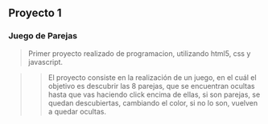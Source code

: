 ## Proyecto 1 ##

### Juego de Parejas ###

> Primer proyecto realizado de programacion, utilizando html5, css y javascript.

>

>> El proyecto consiste en la realización de un juego, en el cuál el objetivo es descubrir las 8 parejas, que se encuentran ocultas hasta que vas haciendo click encima de ellas, si son parejas, se quedan descubiertas, cambiando el color, si no lo son, vuelven a quedar ocultas.
